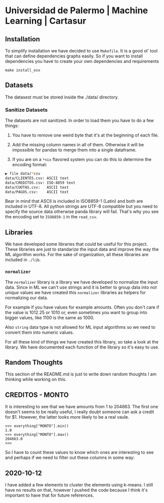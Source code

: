 # Universidad de Palermo | Machine Learning | Cartasur

## Installation

To simplify installation we have decided to use `Makefile`. It is a good ol' tool that can define dependencies graphs easily. So if you want to install dependencies you have to create your own dependencies and requirements

```
make install_osx
```

## Datasets

The datasest must be stored inside the ./data/ directory.

### Sanitize Datasets

The datasets are not sanitized. In order to load them you have to do a few things:

1. You have to remove one weird byte that it's at the beginning of each file.

2. Add the missing column names in all of them. Otherwise it will be impossible for pandas to merge them into a single dataframe.

3. If you are on a `*nix` flavored system you can do this to determine the encoding format: 

``` sh
▶ file data/*csv
data/CLIENTES.csv: ASCII text
data/CREDITOS.csv: ISO-8859 text
data/CUOTAS.csv:   ASCII text
data/PAGOS.csv:    ASCII text
```

Bear in mind that ASCII is included in ISO8859-1 (Latin) and both are included in UTF-8. All python strings are UTF-8 compatible but you need to specify the source data otherwise panda library will fail. That's why you see the encoding set to `ISO8859-1` in the `read_csv`.

## Libraries

We have developed some libraries that could be useful for this project.
These libraries are just to standarize the input data and improve the way the ML algorithm works. For the
sake of organization, all these libraries are included in `./lib`.


### **`normalizer`**

The `normalizer` library is a library we have developed to normalize the input data. Since in ML we can't use strings and it is better to group data into _not unique_ values we have created this `normalizer` libraries as helpers for normalizing our data.

For example if you have values for example amounts. Often you don't care if the value is 1012.25 or 1010 or, even sometimes you want to group into bigger values, like 1100 is the same as 1000.

Also `string` data type is not allowed for ML input algorithms so we need to convert them into numeric values.

For all these kind of things we have created this library, so take a look at the library. We have documented each function of the library so it's easy to use.


## Random Thoughts

This section of the README.md is just to write down random thoughts I am thinking while working on this.

## CREDITOS - MONTO

It is interesting to see that we have amounts from 1 to 204663. The first one doesn't seems to be really useful, I really doubt someone can ask a credit for $1. However, the latter looks more likely to be a real vaule.

```
>>> everything["MONTO"].min()
1.0
>>> everything["MONTO"].max()
204663.0
>>>
```

So I have to count these values to know which ones are interesting to see and perhaps if we need to filter out these columns in some way:

## 2020-10-12

I have added a few elements to cluster the elements using k-means. I still have no results on that, however
I pushed the code because I think it's important to have that for future references.




